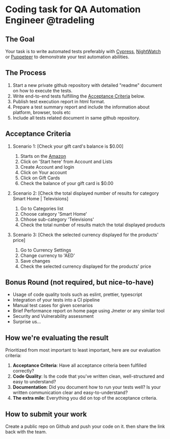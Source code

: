 # Coding task for QA Automation Engineer @tradeling

## The Goal

Your task is to write automated tests preferably with [Cypress](https://www.cypress.io), [NightWatch](https://nightwatchjs.org/) or [Puppeteer](https://pptr.dev/) to demonstrate your test automation abilities.


## The Process

1. Start a new private github repository with detailed "readme" document on how to execute the tests.
1. Write end-to-end tests fulfilling the [Acceptance Criteria](#acceptance-criteria) below.
1. Publish test execution report in html format.
1. Prepare a test summary report and include the information about platform, browser, tools etc
1. Include all tests related document in same github repository.


## Acceptance Criteria

1. Scenario 1: [Check your gift card's balance is $0.00]
   1. Starts on the [Amazon](https://www.amazon.com/)
   2. Click on 'Start here' from Account and Lists
   3. Create Account and login
   4. Click on Your account
   5. Click on Gift Cards
   6. Check the balance of your gift card is $0.00

1. Scenario 2: [Check the total displayed number of results for category Smart Home | Televisions]
   1. Go to Categories list
   2. Choose category 'Smart Home'
   3. Chhose sub-category 'Televisions'
   4. Check the total number of results match the total displayed products

1. Scenario 3: [Check the selected currency displayed for the products' price]
   1. Go to Currency Settings
   2. Change currency to 'AED'
   3. Save changes
   4. Check the selected currency displayed for the products' price


## Bonus Round (not required, but nice-to-have)

- Usage of code quality tools such as eslint, prettier, typescript
- Integration of your tests into a CI pipeline
- Manual test cases for given scenarios
- Brief Performance report on home page using Jmeter or any similar tool
- Security and Vulnerability assessment
- Surprise us…

## How we're evaluating the result

Prioritized from most important to least important, here are our evaluation criteria:

1. **Acceptance Criteria**: Have all acceptance criteria been fulfilled correctly?
1. **Code Quality**: Is the code that you've written clean, well-structured and easy to understand?
1. **Documentation**: Did you document how to run your tests well? Is your written communication clear and easy-to-understand?
1. **The extra mile**: Everything you did on top of the acceptance criteria.

## How to submit your work

Create a public repo on Github and push your code on it. then share the link back with the team.
